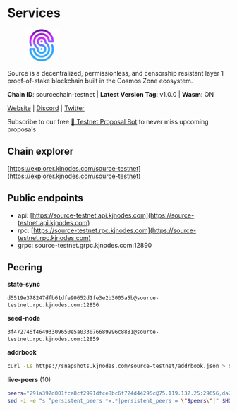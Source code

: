 # Services

<figure><img src="https://raw.githubusercontent.com/kj89/cosmos-images/main/logos/source.png" alt=""><figcaption></figcaption></figure>

Source is a decentralized, permissionless, and censorship resistant layer 1 proof-of-stake blockchain built in the Cosmos Zone ecosystem.

**Chain ID**: sourcechain-testnet | **Latest Version Tag**: v1.0.0 | **Wasm**: ON

[Website](https://www.sourceprotocol.io) | [Discord](https://discord.io/SourceProtocol) | [Twitter](https://www.twitter.com/sourceprotocol_)



Subscribe to our free [🤖 Testnet Proposal Bot](https://t.me/kjnodes_testnet_proposal_bot) to never miss upcoming proposals


## Chain explorer
[https://explorer.kjnodes.com/source-testnet](https://explorer.kjnodes.com/source-testnet)

## Public endpoints

* api: [https://source-testnet.api.kjnodes.com](https://source-testnet.api.kjnodes.com)
* rpc: [https://source-testnet.rpc.kjnodes.com](https://source-testnet.rpc.kjnodes.com)
* grpc: source-testnet.grpc.kjnodes.com:12890

## Peering

**state-sync**

```text
d5519e378247dfb61dfe90652d1fe3e2b3005a5b@source-testnet.rpc.kjnodes.com:12856
```

**seed-node**

```text
3f472746f46493309650e5a033076689996c8881@source-testnet.rpc.kjnodes.com:12859
```

**addrbook**
```bash
curl -Ls https://snapshots.kjnodes.com/source-testnet/addrbook.json > $HOME/.source/config/addrbook.json
```

**live-peers** (10)
```bash
peers="291a397d001fca8cf2991dfce8bc6f724d44295c@75.119.132.25:29656,da23ed57fc3d03b3864c309b589f2b5130a04a9f@65.109.111.204:28656,46ae715de3bcf284ff997b841e6e82f279e3654f@154.26.153.179:26656,5755422056c55063f76e4dd0c4245904640ec34b@135.181.149.90:26656,d5519e378247dfb61dfe90652d1fe3e2b3005a5b@65.109.68.190:12856,db69700d8b0c277183ab1ec34d79a083c2578d32@65.21.145.209:26656,2b2f270bd3bd1d518d87ca057597348cd8582698@109.123.252.3:26656,805c327443d9a2b425d16a402c23cb9cbfa36388@178.18.243.46:26656,f2936d8f0ae99b9fa99d179f746faacc9c41a5c3@65.108.158.181:26656,e6a5db345775973982e32b24ba7f3bfa18337f66@65.108.124.219:33656"
sed -i -e "s|^persistent_peers *=.*|persistent_peers = \"$peers\"|" $HOME/.source/config/config.toml
```
